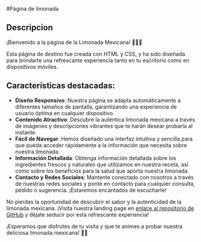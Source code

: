 #Página de limonada
## Descripcion
¡Bienvenido a la página de la Limonada Mexicana! 🍋🇲🇽
 
Esta página de destino fue creada con HTML y CSS, y ha sido diseñada para brindarte una refrescante experiencia tanto en tu escritorio como en dispositivos móviles.
 
## Características destacadas:
 
- **Diseño Responsivo**: Nuestra página se adapta automáticamente a diferentes tamaños de pantalla, garantizando una experiencia de usuario óptima en cualquier dispositivo.
- **Contenido Atractivo**: Descubre la auténtica limonada mexicana a través de imágenes y descripciones vibrantes que te harán desear probarla al instante.
- **Fácil de Navegar**: Hemos diseñado una interfaz intuitiva y sencilla para que pueda acceder rápidamente a la información que necesita sobre nuestra limonada.
- **Información Detallada**: Obtenga información detallada sobre los ingredientes frescos y naturales que utilizamos en nuestra receta, así como sobre los beneficios para la salud que aporta nuestra limonada.
- **Contacto y Redes Sociales**: Mantente conectado con nosotros a través de nuestras redes sociales y ponte en contacto para cualquier consulta, pedido o sugerencia. ¡Estaremos encantados de escucharte!
 
No pierdas la oportunidad de descubrir el sabor y la autenticidad de la limonada mexicana. ¡Visita nuestra landing page en [enlace al repositorio de GitHub](https://anai-hernandez-peralta.github.io/pagina-de-limonada/) y déjate seducir por esta refrescante experiencia!
 
¡Esperamos que disfrutes de tu visita y que te animes a probar nuestra deliciosa limonada mexicana! 🍹💚